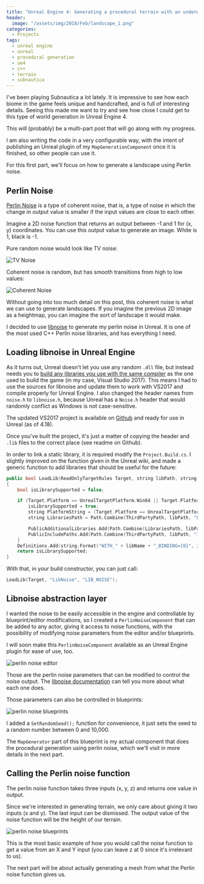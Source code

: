 ```yaml
---
title: "Unreal Engine 4: Generating a procedural terrain with an underwater world (Part 1)"
header:
  image: "/assets/img/2018/Feb/landscape_1.png"
categories:
  - Projects
tags:
  - unreal engine
  - unreal
  - procedural generation
  - ue4
  - c++
  - terrain
  - subnautica
---
```


I've been playing Subnautica a lot lately. It is impressive to see how each biome in the game feels unique and handcrafted, and is full of interesting details. Seeing this made me want to try and see how close I could get to this type of world generation in Unreal Engine 4.

This will (probably) be a multi-part post that will go along with my progress.

I am also writing the code in a very configurable way, with the intent of publishing an Unreal plugin of my `MapGenerationComponent` once it is finished, so other people can use it.

For this first part, we'll focus on how to generate a landscape using Perlin noise.

## Perlin Noise

[Perlin Noise](https://en.wikipedia.org/wiki/Perlin_noise) is a type of coherent noise, that is, a type of noise in which the change in output value is smaller if the input values are close to each other.

Imagine a 2D noise function that returns an output between -1 and 1 for (x, y) coordinates. You can use this output value to generate an image. White is 1, black is -1.

Pure random noise would look like TV noise:

![TV Noise]({{site.url}}{{site.baseurl}}/assets/img/2018/Feb/random-noise.jpg)

Coherent noise is random, but has smooth transitions from high to low values:

![Coherent Noise]({{site.url}}{{site.baseurl}}/assets/img/2018/Feb/coherent-noise.jpg)

Without going into too much detail on this post, this coherent noise is what we can use to generate landscapes. If you imagine the previous 2D image as a heightmap, you can imagine the sort of landscape it would make.

I decided to use [libnoise](http://libnoise.sourceforge.net/) to generate my perlin noise in Unreal. It is one of the most used C++ Perlin noise libraries, and has everything I need.

## Loading libnoise in Unreal Engine



As it turns out, Unreal doesn't let you use any random `.dll` file, but instead needs you to [build any libraries you use with the same compiler](https://wiki.unrealengine.com/Linking_Static_Libraries_Using_The_Build_System) as the one used to build the game (in my case, Visual Studio 2017). This means I had to use the sources for libnoise and update them to work with VS2017 and compile properly for Unreal Engine. I also changed the header names from `noise.h` to `libnoise.h`, because Unreal has a `Noise.h` header that would randomly conflict as Windows is not case-sensitive.

The updated VS2017 project is available on [Github](https://github.com/nialna/libnoise-UE4-ready) and ready for use in Unreal (as of 4.18).

Once you've built the project, it's just a matter of copying the header and `.lib` files to the correct place (see readme on Github).

In order to link a static library, it is required modify the `Project.Build.cs`. I slightly improved on the function given in the Unreal wiki, and made a generic function to add libraries that should be useful for the future:

```c++
public bool LoadLib(ReadOnlyTargetRules Target, string libPath, string libName)
{
    bool isLibrarySupported = false;

    if (Target.Platform == UnrealTargetPlatform.Win64 || Target.Platform == UnrealTargetPlatform.Win32) {
        isLibrarySupported = true;
        string PlatformString = (Target.Platform == UnrealTargetPlatform.Win64) ? "x64" : "x86";
        string LibrariesPath = Path.Combine(ThirdPartyPath, libPath, "Libraries");

        PublicAdditionalLibraries.Add(Path.Combine(LibrariesPath, libPath + "." + PlatformString + ".lib"));
        PublicIncludePaths.Add(Path.Combine(ThirdPartyPath, libPath, "Includes"));
    }
    Definitions.Add(string.Format("WITH_" + libName + "_BINDING={0}", isLibrarySupported ? 1 : 0));
    return isLibrarySupported;
}
```

With that, in your build constructor, you can just call:

```c++
LoadLib(Target, "LibNoise", "LIB_NOISE");
```

## Libnoise abstraction layer

I wanted the noise to be easily accessible in the engine and controllable by blueprint/editor modifications, so I created a `PerlinNoiseComponent` that can be added to any actor, giving it access to noise functions, with the possibility of modifying noise parameters from the editor and/or blueprints.

I will soon make this `PerlinNoiseComponent` available as an Unreal Engine plugin for ease of use, too.

![perlin noise editor]({{site.url}}{{site.baseurl}}/assets/img/2018/Feb/perlin_editor.png)

Those are the perlin noise parameters that can be modified to control the noise output. The [libnoise documentation](http://libnoise.sourceforge.net/tutorials/tutorial4.html) can tell you more about what each one does.

Those parameters can also be controlled in blueprints:

![perlin noise blueprints]({{site.url}}{{site.baseurl}}/assets/img/2018/Feb/perlin_bp1.png)

I added a `SetRandomSeed();` function for convenience, it just sets the seed to a random number between 0 and 10,000.

The `MapGenerator` part of this blueprint is my actual component that does the procedural generation using perlin noise, which we'll visit in more details in the next part.

## Calling the Perlin noise function

The perlin noise function takes three inputs (x, y, z) and returns one value in output.

Since we're interested in generating terrain, we only care about giving it two inputs (x and y). The last input can be dismissed. The output value of the noise function will be the height of our terrain.

![perlin noise blueprints]({{site.url}}{{site.baseurl}}/assets/img/2018/Feb/perlin_bp2.png)

This is the most basic example of how you would call the noise function to get a value from an X and Y input (you can leave z at 0 since it's irrelevant to us).

The next part will be about actually generating a mesh from what the Perlin noise function gives us.